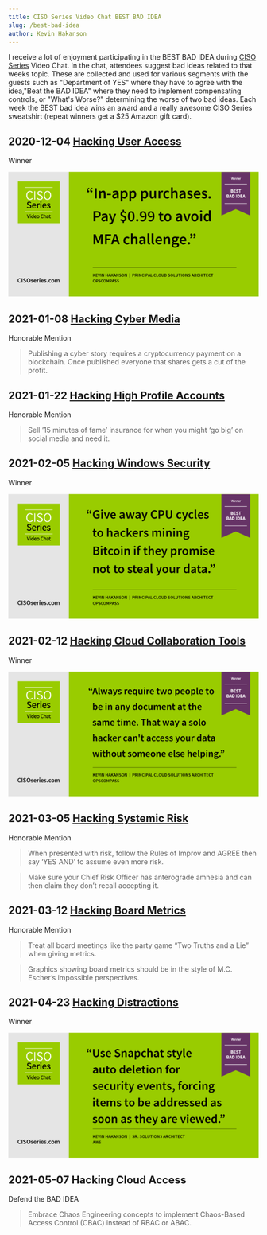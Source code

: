 ```yaml
---
title: CISO Series Video Chat BEST BAD IDEA
slug: /best-bad-idea
author: Kevin Hakanson
---
```


I receive a lot of enjoyment participating in the BEST BAD IDEA during [CISO Series](https://cisoseries.com/) Video Chat.  In the chat, attendees suggest bad ideas related to that weeks topic.  These are collected and used for various segments with the guests such as "Department of YES" where they have to agree with the idea,"Beat the BAD IDEA" where they need to implement compensating controls, or "What's Worse?" determining the worse of two bad ideas.  Each week the BEST bad idea wins an award and a really awesome CISO Series sweatshirt (repeat winners get a $25 Amazon gift card). 

## 2020-12-04 [Hacking User Access](https://cisoseries.com/best-moments-from-hacking-user-access-ciso-series-video-chat/)

Winner

![In-app purchases. Pay $0.00 to avoid MFA challenge.](images/BadIdea_12-04-20.png)


## 2021-01-08 [Hacking Cyber Media](https://cisoseries.com/best-moments-from-hacking-cyber-media-ciso-series-video-chat/)

Honorable Mention

> Publishing a cyber story requires a cryptocurrency payment on a blockchain. Once published everyone that shares gets a cut of the profit.


## 2021-01-22 [Hacking High Profile Accounts](https://cisoseries.com/best-moments-from-hacking-high-profile-accounts-ciso-series-video-chat/)

Honorable Mention

> Sell ’15 minutes of fame’ insurance for when you might ‘go big’ on social media and need it.



## 2021-02-05 [Hacking Windows Security](https://cisoseries.com/best-moments-from-hacking-windows-security-ciso-series-video-chat/)

Winner

![Give away CPU cycles to hackers mining Bitcoin if they promise not to steal your data.](images/BestBadIdea_02-05-21_600.png)


## 2021-02-12 [Hacking Cloud Collaboration Tools](https://cisoseries.com/best-moments-from-hacking-cloud-collaboration-tools-ciso-series-video-chat/)

Winner

![Always require two people to be in any document at the same time.  That way a solo hacker can't access your data without someone else helping.](images/BestBadIdea_02-12-21-600.png)


## 2021-03-05 [Hacking Systemic Risk](https://cisoseries.com/best-moments-from-hacking-systemic-risk-ciso-series-video-chat/)

Honorable Mention

> When presented with risk, follow the Rules of Improv and AGREE then say ‘YES AND’ to assume even more risk.

> Make sure your Chief Risk Officer has anterograde amnesia and can then claim they don’t recall accepting it.


## 2021-03-12 [Hacking Board Metrics](https://cisoseries.com/best-moments-from-hacking-board-metrics-ciso-series-video-chat/)

Honorable Mention

> Treat all board meetings like the party game “Two Truths and a Lie” when giving metrics.

> Graphics showing board metrics should be in the style of M.C. Escher’s impossible perspectives.


## 2021-04-23 [Hacking Distractions](https://cisoseries.com/best-moments-from-hacking-distractions-ciso-series-video-chat/)

Winner

![Use Snapchat style auto deletion for security events, forcing items to be addressed as soon as they are viewed.](images/CISO-Series-Video-Chat-04-29-21-Best-Bad-Idea_600.png)


## 2021-05-07 Hacking Cloud Access

Defend the BAD IDEA

> Embrace Chaos Engineering concepts to implement Chaos-Based Access Control (CBAC) instead of RBAC or ABAC.
